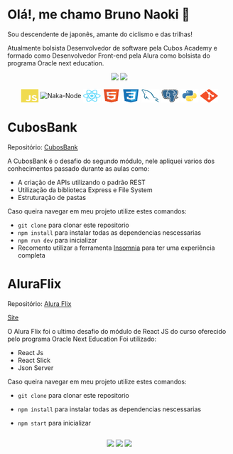 # Olá!, me chamo Bruno Naoki 👋

Sou descendente de japonês, amante do ciclismo e das trilhas!

Atualmente bolsista Desenvolvedor de software pela Cubos Academy e formado como Desenvolvedor Front-end pela Alura como bolsista do programa Oracle next education.

<div style="display: inline_block " align="center">
<img aling="center" height="150px" src="https://github-readme-stats.vercel.app/api?username=nakawakawaka&show_icons=true&hide_border=true&theme=tokyonight" />

<img height="150px" src="https://github-readme-stats.vercel.app/api/top-langs/?username=nakawakawaka&hide_border=true&layout=compact&theme=tokyonight" />
</div> 
  
<div style="display: inline_block " align="center"><br>
  <img align="center" alt="Naka-Js" height="30" width="40" src="https://raw.githubusercontent.com/devicons/devicon/master/icons/javascript/javascript-plain.svg">
  <img align="center" alt="Naka-Node" height="30" width="40" src="https://cdn.jsdelivr.net/gh/devicons/devicon/icons/nodejs/nodejs-original.svg" />
  <img align="center" alt="Naka-React" height="30" width="40" src="https://raw.githubusercontent.com/devicons/devicon/master/icons/react/react-original.svg">
  <img align="center" alt="Naka-HTML" height="30" width="40" src="https://raw.githubusercontent.com/devicons/devicon/master/icons/html5/html5-original.svg">
  <img align="center" alt="Naka-CSS" height="30" width="40" src="https://raw.githubusercontent.com/devicons/devicon/master/icons/css3/css3-original.svg">
  <img align="center" alt="Naka-CSS" height="30" width="40" src="https://raw.githubusercontent.com/devicons/devicon/master/icons/mysql/mysql-original.svg">
  <img align="center" alt="Naka-CSS" height="30" width="40" src="https://raw.githubusercontent.com/devicons/devicon/master/icons/postgresql/postgresql-original.svg">
  <img align="center" alt="Naka-CSS" height="30" width="40" src="https://raw.githubusercontent.com/devicons/devicon/master/icons/python/python-original.svg">
  <img align="center" alt="Naka-CSS" height="30" width="40" src="https://raw.githubusercontent.com/devicons/devicon/master/icons/git/git-original.svg">
</div>

# CubosBank
Repositório: <a href="https://github.com/nakawakawaka/desafio-backend-modulo-02-sistema-bancario-b2b-ifood-t07">CubosBank</a>

A CubosBank é o desafio do segundo módulo, nele apliquei varios dos conhecimentos passado durante as aulas como: 
- A criação de APIs utilizando o padrão REST
- Utilização da biblioteca Express e File System
- Estruturação de pastas

Caso queira navegar em meu projeto utilize estes comandos:
- ```git clone``` para clonar este repositorio
- ```npm install``` para instalar todas as dependencias nescessarias
- ```npm run dev``` para inicializar
- Recomento utilizar a ferramenta <a href="https://insomnia.rest/">Insomnia</a> para ter uma experiência completa

# AluraFlix
Repositório: <a href="https://github.com/nakawakawaka/alura-flix">Alura Flix</a>
<p><a href="https://alura-flix-44gxionk5-nakawakawaka.vercel.app/">Site</a></p>

O Alura Flix foi o ultimo desafio do módulo de React JS do curso oferecido pelo programa Oracle Next Education
Foi utilizado:
- React Js
- React Slick
- Json Server
  
Caso queira navegar em meu projeto utilize estes comandos:
- ```git clone``` para clonar este repositorio
- ```npm install``` para instalar todas as dependencias nescessarias
- ```npm start``` para inicializar

  ##
  
<div align="center"> 
  <a href="https://instagram.com/bnnakamura" target="_blank"><img src="https://img.shields.io/badge/-Instagram-%23E4405F?style=for-the-badge&logo=instagram&logoColor=white" target="_blank"></a>
  <a href = "mailto:bruno.naoki.nakamura@gmail.com"><img src="https://img.shields.io/badge/Gmail-D14836?style=for-the-badge&logo=gmail&logoColor=white" target="_blank"></a>
  <a href="https://www.linkedin.com/in/bruno-naoki-nakamura" target="_blank"><img src="https://img.shields.io/badge/-LinkedIn-%230077B5?style=for-the-badge&logo=linkedin&logoColor=white" target="_blank"></a>   
</div>



